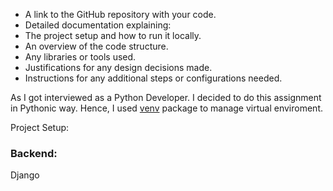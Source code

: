 
- A link to the GitHub repository with your code.  
- Detailed documentation explaining:  
- The project setup and how to run it locally.  
- An overview of the code structure.  
- Any libraries or tools used.  
- Justifications for any design decisions made.  
- Instructions for any additional steps or configurations needed.

As I got interviewed as a Python Developer. I decided to do this assignment in Pythonic way.
Hence, I used [venv](https://packaging.python.org/en/latest/guides/installing-using-pip-and-virtual-environments/#create-and-use-virtual-environments) package to manage virtual enviroment.

Project Setup: 
### Backend:
Django
